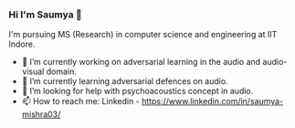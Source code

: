 ### Hi I'm Saumya 👋
I'm pursuing MS (Research) in computer science and engineering at IIT Indore.
-  🔭 I’m currently working on adversarial learning in the audio and audio-visual domain.
- 🌱 I’m currently learning adversarial defences on audio.
-  🤔 I’m looking for help with psychoacoustics concept in audio.
-  📫 How to reach me: Linkedin - https://www.linkedin.com/in/saumya-mishra03/
<!--
**saumya0303/saumya0303** is a ✨ _special_ ✨ repository because its `README.md` (this file) appears on your GitHub profile.

Here are some ideas to get you started:

- 🔭 I’m currently working on ...
- 🌱 I’m currently learning ...
- 👯 I’m looking to collaborate on ...
- 🤔 I’m looking for help with psychoacoustics concept in audio.
- 💬 Ask me about ...
- 📫 How to reach me: ...
- 😄 Pronouns: ...
- ⚡ Fun fact: ...
-->
